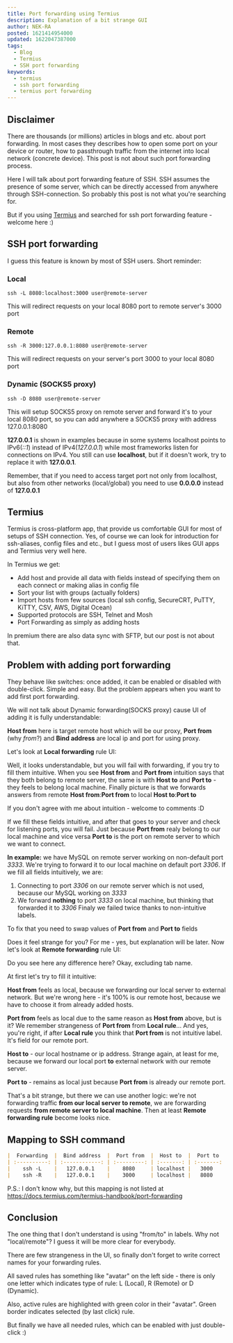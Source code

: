 ```yaml
---
title: Port forwarding using Termius
description: Explanation of a bit strange GUI
author: NEK-RA
posted: 1621414954000
updated: 1622047387000
tags: 
  - Blog
  - Termius
  - SSH port forwarding
keywords:
  - termius
  - ssh port forwarding
  - termius port forwarding
---
```

## Disclaimer
There are thousands (or millions) articles in blogs and etc. about port forwarding. In most cases they describes how to open some port on your device or router, how to passthrough traffic from the internet into local network (concrete device). This post is not about such port forwarding process.

Here I will talk about port forwarding feature of SSH. SSH assumes the presence of some server, which can be directly accessed from anywhere through SSH-connection. So probably this post is not what you're searching for. 

But if you using [Termius](https://termius.com) and searched for ssh port forwarding feature - welcome here :)

## SSH port forwarding 

I guess this feature is known by most of SSH users. Short reminder:

### Local

```
ssh -L 8080:localhost:3000 user@remote-server
```

This will redirect requests on your local 8080 port to remote server's 3000 port

### Remote

```
ssh -R 3000:127.0.0.1:8080 user@remote-server
```

This will redirect requests on your server's port 3000 to your local 8080 port

### Dynamic (SOCKS5 proxy)

```
ssh -D 8080 user@remote-server
```

This will setup SOCKS5 proxy on remote server and forward it's to your local 8080 port, so you can add anywhere a SOCKS5 proxy with address 127.0.0.1:8080

<v-alert-md type="warning">

**127.0.0.1** is shown in examples because in some systems localhost points to IPv6(_::1_) instead of IPv4(_127.0.0.1_) while most frameworks listen for connections on IPv4. You still can use **localhost**, but if it doesn't work, try to replace it with **127.0.0.1**.

</v-alert-md>

<v-alert-md type="info">

Remember, that if you need to access target port not only from localhost, but also from other networks (local/global) you need to use **0.0.0.0** instead of **127.0.0.1**

</v-alert-md>

## Termius

Termius is cross-platform app, that provide us comfortable GUI for most of setups of SSH connection. Yes, of course we can look for introduction for ssh-aliases, config files and etc., but I guess most of users likes GUI apps and Termius very well here.

In Termius we get:

- Add host and provide all data with fields instead of specifying them on each connect or making alias in config file
- Sort your list with groups (actually folders)
- Import hosts from few sources (local ssh config, SecureCRT, PuTTY, KiTTY, CSV, AWS, Digital Ocean)
- Supported protocols are SSH, Telnet and Mosh
- Port Forwarding as simply as adding hosts

In premium there are also data sync with SFTP, but our post is not about that.

## Problem with adding port forwarding

They behave like switches: once added, it can be enabled or disabled with double-click. Simple and easy. But the problem appears when you want to add first port forwarding. 

We will not talk about Dynamic forwarding(SOCKS proxy) cause UI of adding it is fully understandable:

<centered-image-md source="https://i.imgur.com/rHIVwjo.png" description="Screenshot of adding Dynamic forwarding rule" /></centered-image-md>

**Host from** here is target remote host which will be our proxy, **Port from** (why _from_?) and **Bind address** are local ip and port for using proxy.

Let's look at **Local forwarding** rule UI:

<centered-image-md source="https://i.imgur.com/tCaSssN.png" description="Screenshot of adding Local forwarding rule"></centered-image-md>

Well, it looks understandable, but you will fail with forwarding, if you try to fill them intuitive. When you see **Host from** and **Port from** intuition says that they both belong to remote server, the same is with **Host to** and **Port to** - they feels to belong local machine. Finally picture is that we forwards answers from remote **Host from**:**Port from** to local **Host to**:**Port to**

If you don't agree with me about intuition - welcome to comments :D

If we fill these fields intuitive, and after that goes to your server and check for listening ports, you will fail. Just because **Port from** realy belong to our local machine and vice versa **Port to** is the port on remote server to which we want to connect. 

**In example:** we have MySQL on remote server working on non-default port _3333_. We're trying to forward it to our local machine on default port _3306_. If we fill all fields intuitively, we are:
1. Connecting to port _3306_ on our remote server which is not used, because our MySQL working on _3333_
2. We forward **nothing** to port _3333_ on local machine, but thinking that forwarded it to _3306_ 
Finaly we failed twice thanks to non-intuitive labels.

To fix that you need to swap values of **Port from** and **Port to** fields

Does it feel strange for you? For me - yes, but explanation will be later. Now let's look at **Remote forwarding** rule UI:

<centered-image-md source="https://i.imgur.com/ajYfxvy.png" description="Screenshot of adding Remote forwarding rule"></centered-image-md>

Do you see here any difference here? Okay, excluding tab name.

At first let's try to fill it intuitive:

**Host from** feels as local, because we forwarding our local server to external network. But we're wrong here - it's 100% is our remote host, because we have to choose it from already added hosts.

**Port from** feels as local due to the same reason as **Host from** above, but is it? We remember strangeness of **Port from** from **Local rule**... And yes, you're right, if after **Local rule** you think that **Port from** is not intuitive label. It's field for our remote port.

**Host to** - our local hostname or ip address. Strange again, at least for me, because we forward our local port **to** external network with our remote server.

**Port to** - remains as local just because **Port from** is already our remote port.

That's a bit strange, but there we can use another logic: we're not forwarding traffic **from our local server to remote**, we are forwarding requests **from remote server to local machine**. Then at least **Remote forwarding rule** become looks nice.

## Mapping to SSH command

```md
|  Forwarding  |  Bind address  |  Port from  |  Host to  |  Port to  |  Host from  |
| :----------: | :------------: | :---------: | :-------: | :-------: | :---------: |
|    ssh -L    |   127.0.0.1    |    8080     | localhost |   3000    | user@server |
|    ssh -R    |   127.0.0.1    |    3000     | localhost |   8080    | user@server |
```

P.S.: I don't know why, but this mapping is not listed at https://docs.termius.com/termius-handbook/port-forwarding

## Conclusion

The one thing that I don't understand is using "from/to" in labels. Why not "local/remote"? I guess it will be more clear for everybody.

There are few strangeness in the UI, so finally don't forget to write correct names for your forwarding rules.

All saved rules has something like "avatar" on the left side - there is only one letter which indicates type of rule: L (Local), R (Remote) or D (Dynamic).

Also, active rules are highlighted with green color in their "avatar". Green border indicates selected (by last click) rule. 

<centered-image-md source="https://i.imgur.com/yZ7dhpt.png" description="How looks added forwarding rules and a toggled one"></centered-image-md>

But finally we have all needed rules, which can be enabled with just double-click :)